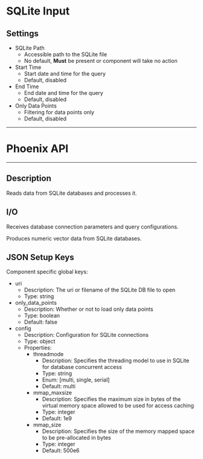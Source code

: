 # SQLite Input
## Settings
- SQLite Path
	- Accessible path to the SQLite file
	- No default, **Must** be present or component will take no action
- Start Time
    - Start date and time for the query
    - Default, disabled
- End Time
    - End date and time for the query
    - Default, disabled
- Only Data Points
    - Filtering for data points only
    - Default, disabled
___
# Phoenix API
___
## Description

Reads data from SQLite databases and processes it.

## I/O

Receives database connection parameters and query configurations.

Produces numeric vector data from SQLite databases.

## JSON Setup Keys

Component specific global keys:
- uri
  - Description: The uri or filename of the SQLite DB file to open
  - Type: string
- only_data_points
  - Description: Whether or not to load only data points
  - Type: boolean
  - Default: false
- config
  - Description: Configuration for SQLite connections
  - Type: object
  - Properties:
    - threadmode
      - Description: Specifies the threading model to use in SQLite for database concurrent access
      - Type: string
      - Enum: [multi, single, serial]
      - Default: multi
    - mmap_maxsize
      - Description: Specifies the maximum size in bytes of the virtual memory space allowed to be used for access caching
      - Type: integer
      - Default: 1e9
    - mmap_size
      - Description: Specifies the size of the memory mapped space to be pre-allocated in bytes
      - Type: integer
      - Default: 500e6
